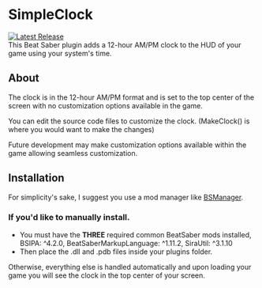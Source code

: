 # SimpleClock
[![Latest Release](https://img.shields.io/github/v/release/MadSquids/SimpleClock?style=for-the-badge)](https://github.com/MadSquids/SimpleClock/releases/latest)\
This Beat Saber plugin adds a 12-hour AM/PM clock to the HUD of your game using your system's time.

## About
The clock is in the 12-hour AM/PM format and is set to the top center of the screen with no customization options available in the game.

You can edit the source code files to customize the clock. (MakeClock() is where you would want to make the changes)

Future development may make customization options available within the game allowing seamless customization.

## Installation
For simplicity's sake, I suggest you use a mod manager like [BSManager](https://github.com/Zagrios/bs-manager).
### If you'd like to manually install.
- You must have the **THREE** required common BeatSaber mods installed, BSIPA: ^4.2.0, BeatSaberMarkupLanguage: ^1.11.2, SiraUtil: ^3.1.10
- Then place the .dll and .pdb files inside your plugins folder.

Otherwise, everything else is handled automatically and upon loading your game you will see the clock in the top center of your screen.
